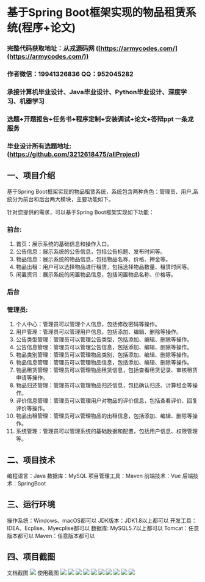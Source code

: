 基于Spring Boot框架实现的物品租赁系统(程序+论文)
=
###  完整代码获取地址：从戎源码网 ([https://armycodes.com/](https://armycodes.com/))
###  作者微信：19941326836  QQ：952045282 
###  承接计算机毕业设计、Java毕业设计、Python毕业设计、深度学习、机器学习
###  选题+开题报告+任务书+程序定制+安装调试+论文+答辩ppt 一条龙服务
###  毕业设计所有选题地址:(https://github.com/3212618475/allProject)

一、项目介绍
---
基于Spring Boot框架实现的物品租赁系统，系统包含两种角色：管理员、用户,系统分为前台和后台两大模块，主要功能如下。

针对您提供的需求，可以基于Spring Boot框架实现如下功能：
### 前台:
1. 首页：展示系统的基础信息和操作入口。
2. 公告信息：展示系统的公告信息，包括公告标题、发布时间等。
3. 物品信息：展示系统的物品信息，包括物品名称、价格、押金等。
4. 物品出租：用户可以选择物品进行租赁，包括选择物品数量、租赁时间等。
5. 闲置资讯：展示系统的闲置物品信息，包括闲置物品名称、价格等。

 
### 后台
### 管理员:
1. 个人中心：管理员可以管理个人信息，包括修改密码等操作。
2. 用户管理：管理员可以管理用户信息，包括添加、编辑、删除等操作。
3. 公告类型管理：管理员可以管理公告类型，包括添加、编辑、删除等操作。
4. 公告信息管理：管理员可以管理公告信息，包括添加、编辑、删除等操作。
5. 物品类别管理：管理员可以管理物品类别，包括添加、编辑、删除等操作。
6. 物品信息管理：管理员可以管理物品信息，包括添加、编辑、删除等操作。
7. 物品租赁管理：管理员可以管理物品租赁信息，包括查看租赁记录、审核租赁申请等操作。
8. 物品归还管理：管理员可以管理物品归还信息，包括确认归还、计算租金等操作。
9. 评价信息管理：管理员可以管理用户对物品的评价信息，包括查看评价、回复评价等操作。
10. 物品出租管理：管理员可以管理物品的出租信息，包括添加、编辑、删除等操作。
11. 系统管理：管理员可以管理系统的基础数据和配置，包括用户信息、权限管理等。

  
二、项目技术
---
编程语言：Java
数据库：MySQL
项目管理工具：Maven
前端技术：Vue
后端技术：SpringBoot

三、运行环境
---
操作系统：Windows、macOS都可以
JDK版本：JDK1.8以上都可以
开发工具：IDEA、Ecplise、Myecplise都可以
数据库: MySQL5.7以上都可以
Tomcat：任意版本都可以
Maven：任意版本都可以

四、项目截图
---
文档截图
![](limage/2.png)
使用截图
![](image/1.png)
![](image/2.png)
![](image/3.png)
![](image/4.png)
![](image/5.png)
![](image/6.png)
![](image/7.png)
![](image/8.png)
![](image/9.png)
![](image/10.png)
